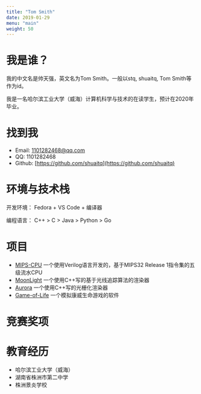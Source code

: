 ```yaml
---
title: "Tom Smith"
date: 2019-01-29
menu: "main"
weight: 50
---
```


# 我是谁？

我的中文名是帅天强，英文名为Tom Smith。一般以stq, shuaitq, Tom Smith等作为id。

我是一名哈尔滨工业大学（威海）计算机科学与技术的在读学生，预计在2020年毕业。

# 找到我

* Email: 1101282468@qq.com
* QQ: 1101282468
* Github: [https://github.com/shuaitq](https://github.com/shuaitq)

# 环境与技术栈

开发环境： Fedora + VS Code + 编译器

编程语言： C++ > C > Java > Python > Go

# 项目

* [MIPS-CPU](https://github.com/shuaitq/MIPS-CPU) 一个使用Verilog语言开发的，基于MIPS32 Release 1指令集的五级流水CPU
* [MoonLight](https://github.com/shuaitq/MoonLight) 一个使用C++写的基于光线追踪算法的渲染器
* [Aurora](https://github.com/shuaitq/Aurora) 一个使用C++写的光栅化渲染器
* [Game-of-Life](https://github.com/shuaitq/Game-of-Life) 一个模拟康威生命游戏的软件

# 竞赛奖项


# 教育经历

* 哈尔滨工业大学（威海）
* 湖南省株洲市第二中学
* 株洲景炎学校